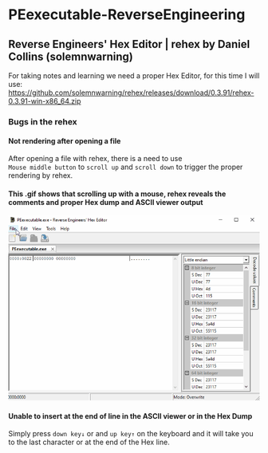 # PEexecutable-ReverseEngineering

## Reverse Engineers' Hex Editor | rehex by Daniel Collins (solemnwarning)

For taking notes and learning we need a proper Hex Editor, for this time I will use:  
https://github.com/solemnwarning/rehex/releases/download/0.3.91/rehex-0.3.91-win-x86_64.zip

### Bugs in the rehex
#### Not rendering after opening a file
After opening a file with rehex, there is a need to use  
`Mouse middle button` to `scroll up` and `scroll down` to trigger the proper rendering by rehex.
#### This .gif shows that scrolling up with a mouse, rehex reveals the comments and proper Hex dump and ASCII viewer output 
![reghex-norender-scrollup-bug](./images/reghex-norender-scrollup-bug.gif)


#### Unable to insert **at the end of line** in the ASCII viewer or in the Hex Dump 
Simply press `down key↓` or and `up key↑` on the keyboard and it will take you to the last character or at the end of the Hex line.
